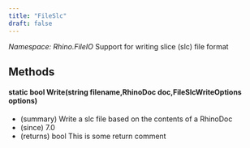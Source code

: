 ```yaml
---
title: "FileSlc"
draft: false
---
```


*Namespace: Rhino.FileIO*
 Support for writing slice (slc) file format 
## Methods
#### static bool Write(string filename,RhinoDoc doc,FileSlcWriteOptions options)
- (summary) Write a slc file based on the contents of a RhinoDoc
- (since) 7.0
- (returns) bool This is some return comment
